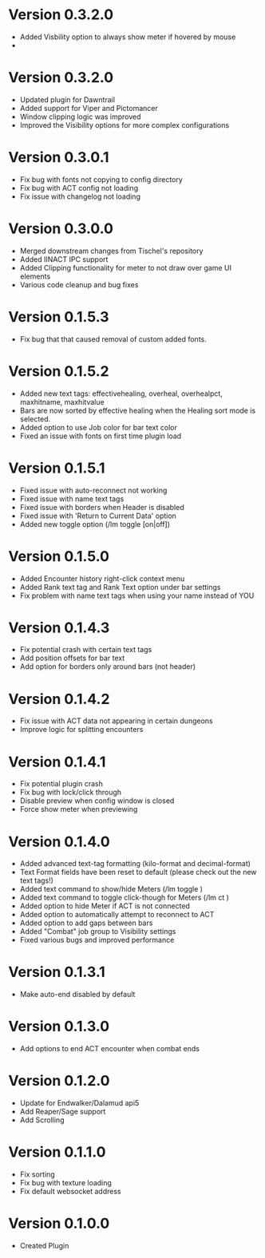 # Version 0.3.2.0
- Added Visbility option to always show meter if hovered by mouse
- 

# Version 0.3.2.0
- Updated plugin for Dawntrail
- Added support for Viper and Pictomancer
- Window clipping logic was improved
- Improved the Visibility options for more complex configurations

# Version 0.3.0.1
- Fix bug with fonts not copying to config directory
- Fix bug with ACT config not loading
- Fix issue with changelog not loading

# Version 0.3.0.0
- Merged downstream changes from Tischel's repository
- Added IINACT IPC support
- Added Clipping functionality for meter to not draw over game UI elements
- Various code cleanup and bug fixes

# Version 0.1.5.3
- Fix bug that that caused removal of custom added fonts.

# Version 0.1.5.2
- Added new text tags: effectivehealing, overheal, overhealpct, maxhitname, maxhitvalue
- Bars are now sorted by effective healing when the Healing sort mode is selected.
- Added option to use Job color for bar text color
- Fixed an issue with fonts on first time plugin load

# Version 0.1.5.1
- Fixed issue with auto-reconnect not working
- Fixed issue with name text tags
- Fixed issue with borders when Header is disabled
- Fixed issue with 'Return to Current Data' option
- Added new toggle option (/lm toggle <number> [on|off])

# Version 0.1.5.0
- Added Encounter history right-click context menu
- Added Rank text tag and Rank Text option under bar settings
- Fix problem with name text tags when using your name instead of YOU

# Version 0.1.4.3
- Fix potential crash with certain text tags
- Add position offsets for bar text
- Add option for borders only around bars (not header)

# Version 0.1.4.2
- Fix issue with ACT data not appearing in certain dungeons
- Improve logic for splitting encounters

# Version 0.1.4.1
- Fix potential plugin crash
- Fix bug with lock/click through
- Disable preview when config window is closed
- Force show meter when previewing

# Version 0.1.4.0
- Added advanced text-tag formatting (kilo-format and decimal-format)
- Text Format fields have been reset to default (please check out the new text tags!)
- Added text command to show/hide Meters (/lm toggle <number>)
- Added text command to toggle click-though for Meters (/lm ct <number>)
- Added option to hide Meter if ACT is not connected
- Added option to automatically attempt to reconnect to ACT
- Added option to add gaps between bars
- Added "Combat" job group to Visibility settings
- Fixed various bugs and improved performance

# Version 0.1.3.1
- Make auto-end disabled by default

# Version 0.1.3.0
- Add options to end ACT encounter when combat ends

# Version 0.1.2.0
- Update for Endwalker/Dalamud api5
- Add Reaper/Sage support
- Add Scrolling

# Version 0.1.1.0
- Fix sorting
- Fix bug with texture loading
- Fix default websocket address

# Version 0.1.0.0
- Created Plugin